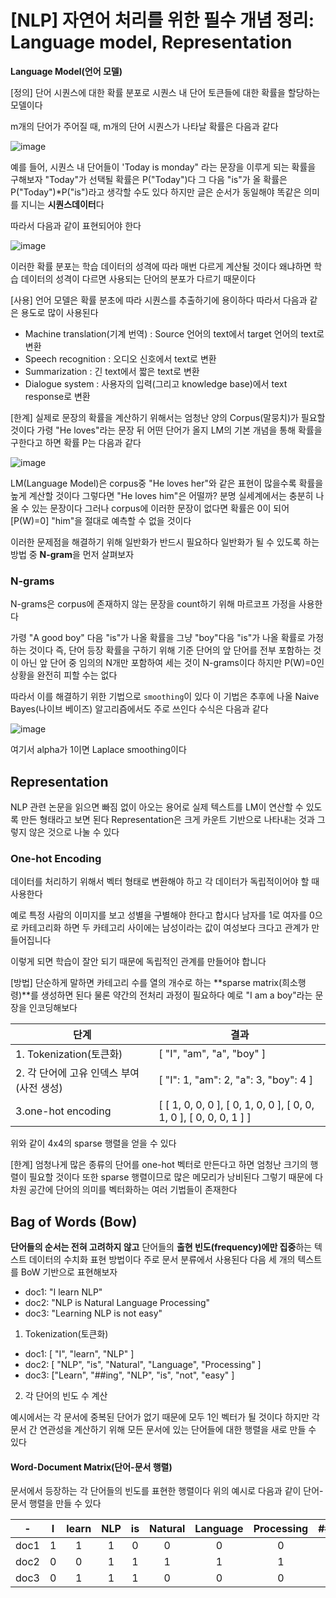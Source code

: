 # [NLP] 자연어 처리를 위한 필수 개념 정리: Language model, Representation

**Language Model(언어 모델)**

[정의]
단어 시퀀스에 대한 확률 분포로 시퀀스 내 단어 토큰들에 대한 확률을 할당하는 모델이다 

m개의 단어가 주어질 때, m개의 단어 시퀀스가 나타날 확률은 다음과 같다 

![image](https://user-images.githubusercontent.com/80239748/150287102-6c929e55-c66e-49c7-a885-843990d5195a.png)

예를 들어, 시퀀스 내 단어들이 'Today is monday" 라는 문장을 이루게 되는 확률을 구해보자
"Today"가 선택될 확률은 P("Today")다 그 다음 "is"가 올 확률은 P("Today")*P("is")라고 생각할 수도 있다 하지만 글은 순서가 동일해야 똑같은 의미를 지니는 **시퀀스데이터**다 

따라서 다음과 같이 표현되어야 한다 

![image](https://user-images.githubusercontent.com/80239748/150287454-3e1e9fd3-2d61-4ee8-b6fe-52e5f9ff9019.png)

이러한 확률 분포는 학습 데이터의 성격에 따라 매번 다르게 계산될 것이다 왜냐하면 학습 데이터의 성격이 다르면 사용되는 단어의 분포가 다르기 때문이다 

[사용]
언어 모델은 확률 분초에 따라 시퀀스를 추출하기에 용이하다 따라서 다음과 같은 용도로 많이 사용된다 

* Machine translation(기계 번역) : Source 언어의 text에서 target 언어의 text로 변환
* Speech recognition : 오디오 신호에서 text로 변환
* Summarization : 긴 text에서 짧은 text로 변환
* Dialogue system : 사용자의 입력(그리고 knowledge base)에서 text response로 변환

[한계]
실제로 문장의 확률을 계산하기 위해서는 엄청난 양의 Corpus(말뭉치)가 필요할 것이다 
가령 "He loves"라는 문장 뒤 어떤 단어가 올지 LM의 기본 개념을 통해 확률을 구한다고 하면 확률 P는 다음과 같다 

![image](https://user-images.githubusercontent.com/80239748/150526420-cb837eec-e928-4f1a-8e3a-d90f5313fd44.png)

LM(Language Model)은 corpus중 "He loves her"와 같은 표현이 많을수록 확률을 높게 계산할 것이다
그렇다면 "He loves him"은 어떨까? 분명 실세계에서는 충분히 나올 수 있는 문장이다 그러나 corpus에 이러한 문장이 없다면 확률은 0이 되어 [P(W)=0] "him"을 절대로 예측할 수 없을 것이다 

이러한 문제점을 해결하기 위해 일반화가 반드시 필요하다 일반화가 될 수 있도록 하는 방법 중 **N-gram**을 먼저 살펴보자 

### N-grams

N-grams은 corpus에 존재하지 않는 문장을 count하기 위해 마르코프 가정을 사용한다 

가령 "A good boy" 다음 "is"가 나올 확률을 그냥 "boy"다음 "is"가 나올 확률로 가정하는 것이다
즉, 단어 등장 확률을 구하기 위해 기준 단어의 앞 단어를 전부 포함하는 것이 아닌 앞 단어 중 임의의 N개만 포함하여 세는 것이 N-grams이다 하지만 P(W)=0인 상황을 완전히 피할 수는 없다

따라서 이를 해결하기 위한 기법으로  `smoothing`이 있다 
이 기법은 추후에 나올 Naive Bayes(나이브 베이즈) 알고리즘에서도 주로 쓰인다 수식은 다음과 같다

![image](https://user-images.githubusercontent.com/80239748/150542519-8c5e1420-e440-44fa-93af-1b41ec6df6ac.png)

여기서 alpha가 1이면 Laplace smoothing이다

## Representation

NLP 관련 논문을 읽으면 빠짐 없이 아오는 용어로 실제 텍스트를 LM이 연산할 수 있도록 만든 형태라고 보면 된다 Representation은 크게 카운트 기반으로 나타내는 것과 그렇지 않은 것으로 나눌 수 있다 

### One-hot Encoding

데이터를 처리하기 위해서 벡터 형태로 변환해야 하고 각 데이터가 독립적이어야 할 때 사용한다 

예로 특정 사람의 이미지를 보고 성별을 구별해야 한다고 합시다 
남자를 1로 여자를 0으로 카테고리화 하면 두 카테고리 사이에는 남성이라는 값이 여성보다 크다고 관계가 만들어집니다 

이렇게 되면 학습이 잘안 되기 때문에 독립적인 관계를 만들어야 합니다 

[방법]
단순하게 말하면 카테고리 수를 열의 개수로 하는 **sparse matrix(희소행령)**를 생성하면 된다
물론 약간의 전처리 과정이 필요하다 예로 "I am a boy"라는 문장을 인코딩해보다 

|단계|결과|
|-------|------|
|1. Tokenization(토큰화)|[ "I", "am", "a", "boy" ]|
|2. 각 단어에 고유 인덱스 부여 (사전 생성)|[ "I": 1, "am": 2, "a": 3, "boy": 4 ]|
|3.one-hot encoding|[ [ 1, 0, 0, 0 ], [ 0, 1, 0, 0 ], [ 0, 0, 1, 0 ], [ 0, 0, 0, 1 ] ]|

위와 같이 4x4의 sparse 행렬을 얻을 수 있다

[한계]
엄청나게 많은 종류의 단어를 one-hot 벡터로 만든다고 하면 엄청난 크기의 행렬이 필요할 것이다 
또한 sparse 행렬이므로 많은 메모리가 낭비된다 그렇기 때문에 다차원 공간에 단어의 의미를 벡터화하는 여러 기법들이 존재한다 

## Bag of Words (Bow)

**단어들의 순서는 전혀 고려하지 않고** 단어들의 **출현 빈도(frequency)에만 집중**하는 텍스트 데이터의 수치화 표현 방법이다 주로 문서 분류에서 사용된다 다음 세 개의 텍스트를 BoW 기반으로 표현해보자 

* doc1: "I learn NLP"
* doc2: "NLP is Natural Language Processing"
* doc3: "Learning NLP is not easy"

1. Tokenization(토큰화)

* doc1: [ "I", "learn", "NLP" ]
* doc2: [ "NLP", "is", "Natural", "Language", "Processing" ]
* doc3: ["Learn", "##ing", "NLP", "is", "not", "easy" ]

2. 각 단어의 빈도 수 계산

예시에서는 각 문서에 중복된 단어가 없기 때문에 모두 1인 벡터가 될 것이다 하지만 각 문서 간 연관성을 계산하기 위해 모든 문서에 있는 단어들에 대한 행렬을 새로 만들 수 있다 

#### Word-Document Matrix(단어-문서 행렬)

문서에서 등장하는 각 단어들의 빈도를 표현한 행렬이다 위의 예시로 다음과 같이 단어-문서 행렬을 만들 수 있다 

|-|I|learn|NLP|is|Natural|Language|Processing|##ing|not|easy|
|:-----:|:-----:|:-----:|:-----:|:-----:|:-----:|:-----:|:-----:|:-----:|:-----:|:-----:|
|doc1|1|1|1|0|0|0|0|0|0|0|
|doc2|0|0|1|1|1|1|1|0|0|0|
|doc3|0|1|1|1|0|0|0|1|1|1|
